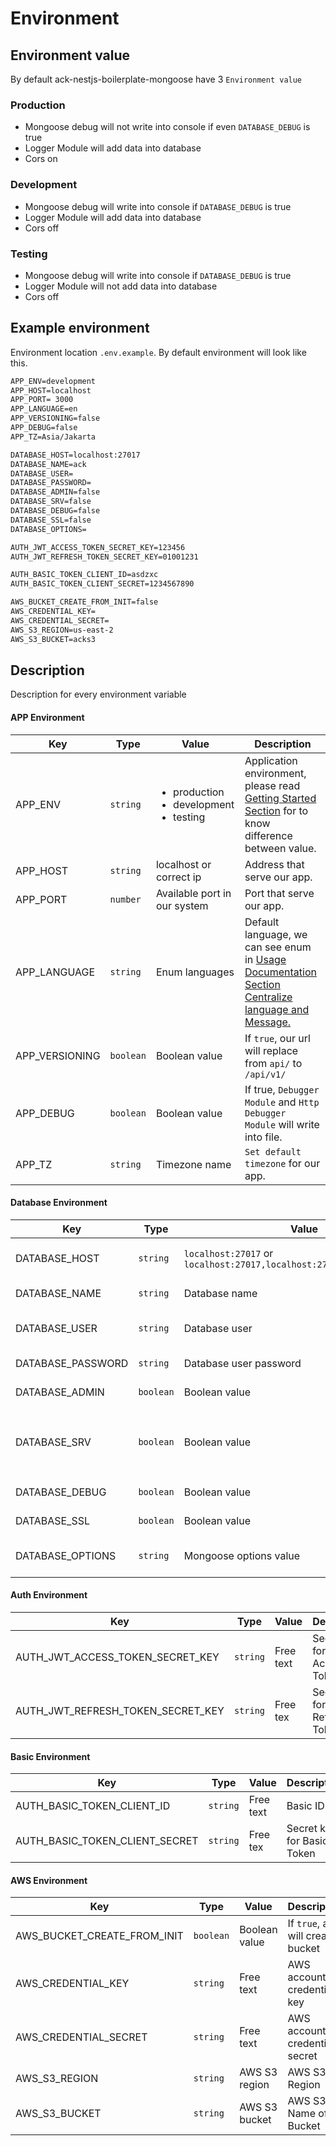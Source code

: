 # Environment

## Environment value

By default ack-nestjs-boilerplate-mongoose have 3 `Environment value`

### Production

* Mongoose debug will not write into console if even `DATABASE_DEBUG` is true
* Logger Module will add data into database
* Cors on

### Development

* Mongoose debug will write into console if `DATABASE_DEBUG` is true
* Logger Module will add data into database
* Cors off

### Testing

* Mongoose debug will write into console if `DATABASE_DEBUG` is true
* Logger Module will not add data into database
* Cors off

## Example environment

Environment location `.env.example`. By default environment will look like this.

```txt
APP_ENV=development
APP_HOST=localhost
APP_PORT= 3000
APP_LANGUAGE=en
APP_VERSIONING=false
APP_DEBUG=false
APP_TZ=Asia/Jakarta

DATABASE_HOST=localhost:27017
DATABASE_NAME=ack
DATABASE_USER=
DATABASE_PASSWORD=
DATABASE_ADMIN=false
DATABASE_SRV=false
DATABASE_DEBUG=false
DATABASE_SSL=false
DATABASE_OPTIONS=

AUTH_JWT_ACCESS_TOKEN_SECRET_KEY=123456
AUTH_JWT_REFRESH_TOKEN_SECRET_KEY=01001231

AUTH_BASIC_TOKEN_CLIENT_ID=asdzxc
AUTH_BASIC_TOKEN_CLIENT_SECRET=1234567890

AWS_BUCKET_CREATE_FROM_INIT=false
AWS_CREDENTIAL_KEY=
AWS_CREDENTIAL_SECRET=
AWS_S3_REGION=us-east-2
AWS_S3_BUCKET=acks3
```

## Description

Description for every environment variable

<!-- tabs:start -->

#### **APP Environment**

| Key | Type | Value | Description |
| ---- | ---- | ---- | ---- |
| APP\_ENV | `string` | <ul><li>production</li><li>development</li><li>testing</li></ul> | Application environment, please read [Getting Started Section](/getting-started/readme.md) for to know difference between value. |
| APP\_HOST | `string` | localhost or correct ip | Address that serve our app. |
| APP\_PORT | `number` | Available port in our system | Port that serve our app. |
| APP\_LANGUAGE | `string` | Enum languages | Default language, we can see enum in [Usage Documentation Section Centralize language and Message.](/usage/configuration/centralize-language.md) |
| APP\_VERSIONING | `boolean` | Boolean value | If `true`, our url will replace from `api/` to `/api/v1/` |
| APP\_DEBUG | `boolean` | Boolean value | If true, `Debugger Module` and `Http Debugger Module` will write into file. |
| APP\_TZ | `string` | Timezone name | `Set default timezone` for our app. |

#### **Database Environment**

| Key | Type | Value | Description |
| ---- | ---- | ---- | ----|
| DATABASE\_HOST | `string` | `localhost:27017` or `localhost:27017,localhost:27018,localhost:27019` | Database url, representative mongoose url |
| DATABASE\_NAME | `string` | Database name | Database name |
| DATABASE\_USER | `string` | Database user | Our user for accessing the database |
| DATABASE\_PASSWORD | `string` | Database user password | User Password |
| DATABASE\_ADMIN | `boolean` | Boolean value | Mongoose admin option |
| DATABASE\_SRV | `boolean` | Boolean value | `Mongoose url will add with srv in beginning` by default if value is `true` |
| DATABASE\_DEBUG | `boolean` | Boolean value | Mongoose debug mode |
| DATABASE\_SSL | `boolean` | Boolean value | Mongoose SSL option |
| DATABASE\_OPTIONS | `string` | Mongoose options value | Other mongoose options |

#### **Auth Environment**

| Key | Type | Value | Description |
| ---- | ---- | ---- | ---- |
| AUTH\_JWT\_ACCESS\_TOKEN\_SECRET\_KEY  | `string` | Free text | Secret key for JWT Access Token  |
| AUTH\_JWT\_REFRESH\_TOKEN\_SECRET\_KEY | `string` | Free tex  | Secret key for JWT Refresh Token |

#### **Basic Environment**

| Key | Type | Value | Description |
| ---- | ---- | ---- | ---- |
| AUTH\_BASIC\_TOKEN\_CLIENT\_ID  | `string` | Free text | Basic ID  |
| AUTH\_BASIC\_TOKEN\_CLIENT\_SECRET | `string` | Free tex  | Secret key for Basic Token |

#### **AWS Environment**

| Key | Type | Value | Description |
| ---- | ---- | ---- | ---- |
| AWS\_BUCKET\_CREATE\_FROM\_INIT | `boolean` | Boolean value | If `true`, app will create bucket |
| AWS\_CREDENTIAL\_KEY | `string` | Free text | AWS account credential key |
| AWS\_CREDENTIAL\_SECRET | `string` | Free text | AWS account credential secret |
| AWS\_S3\_REGION | `string` | AWS S3 region | AWS S3 Region |
| AWS\_S3\_BUCKET | `string` | AWS S3 bucket | AWS S3 Name of Bucket |

<!-- tabs:end -->
